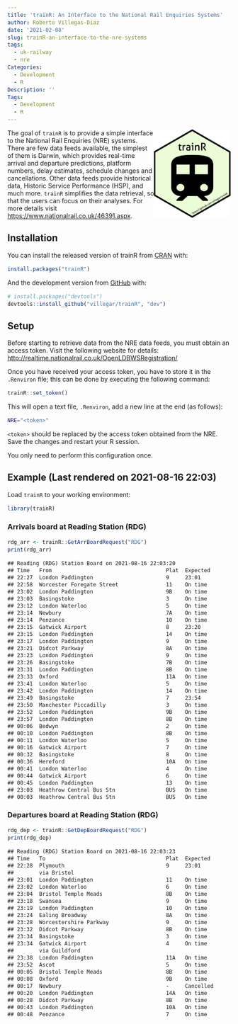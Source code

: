 ```yaml
---
title: 'trainR: An Interface to the National Rail Enquiries Systems'
author: Roberto Villegas-Diaz
date: '2021-02-08'
slug: trainR-an-interface-to-the-nre-systems
tags:
  - uk-railway
  - nre
Categories:
  - Development
  - R
Description: ''
Tags:
  - Development
  - R
---
```


<img src="https://raw.githubusercontent.com/villegar/trainR/main/inst/images/logo.png" alt="logo" align="right" height=200px/>

The goal of `trainR` is to provide a simple interface to the 
National Rail Enquiries (NRE) systems. There are few data feeds 
available, the simplest of them is Darwin, which provides real-time 
arrival and departure predictions, platform numbers, delay estimates, 
schedule changes and cancellations. Other data feeds provide historical 
data, Historic Service Performance (HSP), and much more. `trainR` 
simplifies the data retrieval, so that the users can focus on their 
analyses. For more details visit 
https://www.nationalrail.co.uk/46391.aspx.

## Installation

You can install the released version of trainR from [CRAN](https://CRAN.R-project.org) with:

``` r
install.packages("trainR")
```

And the development version from [GitHub](https://github.com/) with:

``` r
# install.packages("devtools")
devtools::install_github("villegar/trainR", "dev")
```

## Setup
Before starting to retrieve data from the NRE data feeds, you must obtain an access token. 
Visit the following website for details: http://realtime.nationalrail.co.uk/OpenLDBWSRegistration/

Once you have received your access token, you have to store it in the `.Renviron` file; this can be 
done by executing the following command:


```r
trainR::set_token()
```

This will open a text file, `.Renviron`, add a new line at the end (as follows):

```bash
NRE="<token>"
```

`<token>` should be replaced by the access token obtained from the NRE. Save the changes and restart 
your R session.

You only need to perform this configuration once.

## Example (Last rendered on 2021-08-16 22:03)

Load `trainR` to your working environment:

```r
library(trainR)
```

### Arrivals board at Reading Station (RDG)


```r
rdg_arr <- trainR::GetArrBoardRequest("RDG")
print(rdg_arr)
```

```
## Reading (RDG) Station Board on 2021-08-16 22:03:20
## Time   From                                    Plat  Expected
## 22:27  London Paddington                       9     23:01
## 22:58  Worcester Foregate Street               11    On time
## 23:02  London Paddington                       9B    On time
## 23:03  Basingstoke                             3     On time
## 23:12  London Waterloo                         5     On time
## 23:14  Newbury                                 7A    On time
## 23:14  Penzance                                10    On time
## 23:15  Gatwick Airport                         8     23:20
## 23:15  London Paddington                       14    On time
## 23:17  London Paddington                       9     On time
## 23:21  Didcot Parkway                          8A    On time
## 23:23  London Paddington                       9     On time
## 23:26  Basingstoke                             7B    On time
## 23:31  London Paddington                       8B    On time
## 23:33  Oxford                                  11A   On time
## 23:41  London Waterloo                         5     On time
## 23:42  London Paddington                       14    On time
## 23:49  Basingstoke                             7     23:54
## 23:50  Manchester Piccadilly                   3     On time
## 23:52  London Paddington                       9B    On time
## 23:57  London Paddington                       8B    On time
## 00:06  Bedwyn                                  2     On time
## 00:10  London Paddington                       8B    On time
## 00:11  London Waterloo                         5     On time
## 00:16  Gatwick Airport                         7     On time
## 00:32  Basingstoke                             8     On time
## 00:36  Hereford                                10A   On time
## 00:41  London Waterloo                         4     On time
## 00:44  Gatwick Airport                         6     On time
## 00:45  London Paddington                       13    On time
## 23:03  Heathrow Central Bus Stn                BUS   On time
## 00:03  Heathrow Central Bus Stn                BUS   On time
```

### Departures board at Reading Station (RDG)


```r
rdg_dep <- trainR::GetDepBoardRequest("RDG")
print(rdg_dep)
```

```
## Reading (RDG) Station Board on 2021-08-16 22:03:23
## Time   To                                      Plat  Expected
## 22:28  Plymouth                                9     23:01
##        via Bristol                             
## 23:01  London Paddington                       11    On time
## 23:02  London Waterloo                         6     On time
## 23:04  Bristol Temple Meads                    8B    On time
## 23:18  Swansea                                 9     On time
## 23:19  London Paddington                       10    On time
## 23:24  Ealing Broadway                         8A    On time
## 23:28  Worcestershire Parkway                  9     On time
## 23:32  Didcot Parkway                          8B    On time
## 23:34  Basingstoke                             3     On time
## 23:34  Gatwick Airport                         4     On time
##        via Guildford                           
## 23:38  London Paddington                       11A   On time
## 23:52  Ascot                                   5     On time
## 00:05  Bristol Temple Meads                    8B    On time
## 00:08  Oxford                                  9B    On time
## 00:17  Newbury                                 -     Cancelled
## 00:20  London Paddington                       14A   On time
## 00:28  Didcot Parkway                          8B    On time
## 00:43  London Paddington                       10A   On time
## 00:48  Penzance                                7     On time
```
